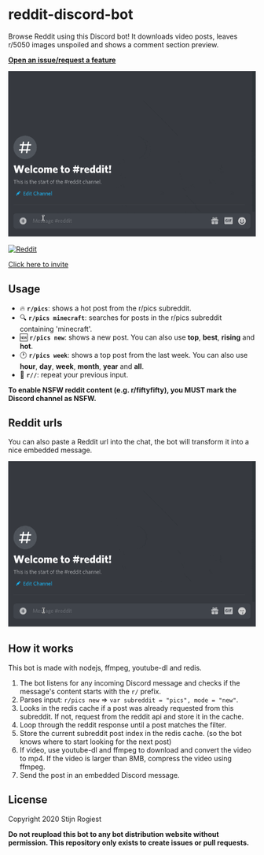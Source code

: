 # reddit-discord-bot

Browse Reddit using this Discord bot! It downloads video posts, leaves r/5050 images unspoiled and shows a comment section preview.

[**Open an issue/request a feature**](https://github.com/CodeStix/reddit-discord-bot/issues/new)

![preview](https://github.com/CodeStix/reddit-discord-bot/raw/master2/images/videopreview.gif)

<a href="https://top.gg/bot/711524405163065385">
    <img src="https://top.gg/api/widget/711524405163065385.svg" alt="Reddit" />
    <p>Click here to invite</p>
</a>
 
## Usage

- 🔥 **`r/pics`**: shows a hot post from the r/pics subreddit.
- 🔍 **`r/pics minecraft`**: searches for posts in the r/pics subreddit containing 'minecraft'.
- 🆕 **`r/pics new`**: shows a new post. You can also use **top**, **best**, **rising** and **hot**.
- 🕐 **`r/pics week`**: shows a top post from the last week. You can also use **hour**, **day**, **week**, **month**, **year** and **all**.
- 🔁 **`r//`**: repeat your previous input.

**To enable NSFW reddit content (e.g. r/fiftyfifty), you **MUST** mark the Discord channel as NSFW.**

## Reddit urls

You can also paste a Reddit url into the chat, the bot will transform it into a nice embedded message.

![reddit url embedding](https://github.com/CodeStix/reddit-discord-bot/raw/master2/images/urlpaste.gif)

## How it works

This bot is made with nodejs, ffmpeg, youtube-dl and redis.

1. The bot listens for any incoming Discord message and checks if the message's content starts with the `r/` prefix.
2. Parses input: `r/pics new` => `var subreddit = "pics", mode = "new"`.
3. Looks in the redis cache if a post was already requested from this subreddit. If not, request from the reddit api and store it in the cache.
4. Loop through the reddit response until a post matches the filter.
5. Store the current subreddit post index in the redis cache. (so the bot knows where to start looking for the next post)
6. If video, use youtube-dl and ffmpeg to download and convert the video to mp4. If the video is larger than 8MB, compress the video using ffmpeg.
7. Send the post in an embedded Discord message.

## License

Copyright 2020 Stijn Rogiest

**Do not reupload this bot to any bot distribution website without permission. This repository only exists to create issues or pull requests.**
